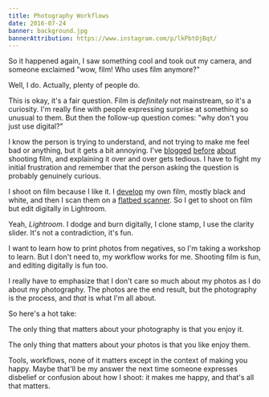 ```yaml
---
title: Photography Workflows
date: 2016-07-24
banner: background.jpg
bannerAttribution: https://www.instagram.com/p/lkPbtOjBqt/
---
```


So it happened again, I saw something cool and took out my camera, and someone exclaimed "wow, film! Who uses film anymore?"

Well, I do. Actually, plenty of people do.

This is okay, it's a fair question. Film is _definitely_ not mainstream, so it's a curiosity. I'm really fine with people expressing surprise at something so unusual to them. But then the follow-up question comes: "why don't you just use digital?"

I know the person is trying to understand, and not trying to make me feel bad or anything, but it gets a bit annoying. I've [blogged](https://ashfurrow.com/blog/development/) [before](https://ashfurrow.com/blog/shooting-film/) [about](https://ashfurrow.com/blog/the-state-of-photography-in-2014/) shooting film, and explaining it over and over gets tedious. I have to fight my initial frustration and remember that the person asking the question is probably genuinely curious.

I shoot on film because I like it. I [develop](https://www.instagram.com/p/lmlVJ3jBrA/) my own film, mostly black and white, and then I scan them on a [flatbed scanner](http://amzn.to/2am4Czb). So I get to shoot on film but edit digitally in Lightroom.

Yeah, _Lightroom_. I dodge and burn digitally, I clone stamp, I use the clarity slider. It's not a contradiction, it's fun.

I want to learn how to print photos from negatives, so I'm taking a workshop to learn. But I don't need to, my workflow works for me. Shooting film is fun, and editing digitally is fun too.

I really have to emphasize that I don't care so much about my photos as I do about my photography. The photos are the end result, but the photography is the process, and _that_ is what I'm all about.

So here's a hot take:

The only thing that matters about your photography is that you enjoy it.

The only thing that matters about your photos is that you like enjoy them.

Tools, workflows, none of it matters except in the context of making you happy. Maybe that'll be my answer the next time someone expresses disbelief or confusion about how I shoot: it makes me happy, and that's all that matters.
